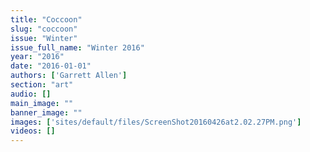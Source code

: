 ```yaml
---
title: "Coccoon"
slug: "coccoon"
issue: "Winter"
issue_full_name: "Winter 2016"
year: "2016"
date: "2016-01-01"
authors: ['Garrett Allen']
section: "art"
audio: []
main_image: ""
banner_image: ""
images: ['sites/default/files/ScreenShot20160426at2.02.27PM.png']
videos: []
---
```


